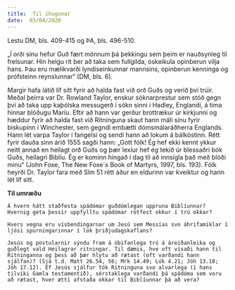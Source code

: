 ```yaml
---
title:  Til íhugunar
date:  03/04/2020
---
```


Lestu DM, bls. 409-415 og ÞA, bls. 496-510.

„Í orði sínu hefur Guð fært mönnum þá þekkingu sem þeim er nauðsynleg til frelsunar. Hin helgu rit ber að taka sem fullgilda, óskeikula opinberun vilja hans. Þau eru mælikvarði lyndiseinkunnar mannsins, opinberun kenninga og prófsteinn reynslunnar“ (DM, bls. 6).

Margir hafa látið líf sitt fyrir að halda fast við orð Guðs og verið því trúir. Meðal þeirra var Dr. Rowland Taylor, enskur sóknarprestur sem stóð gegn því að taka upp kaþólska messugerð í sókn sinni í Hadley, Englandi, á tíma hinnar blóðugu Maríu. Eftir að hann var gerður brottrækur úr kirkjunni og hæddur fyrir að halda fast við Ritninguna skaut hann máli sínu fyrir biskupinn í Winchester, sem gegndi embætti dómsmálaráðherra Englands. Hann lét varpa Taylor í fangelsi og sendi hann að lokum á bálköstinn. Rétt fyrir dauða sinn árið 1555 sagði hann: „Gott fólk! Ég hef ekki kennt ykkur neitt annað en heilagt orð Guðs og þær lexíur hef ég tekið úr blessaðri bók Guðs, heilagri Biblíu. Ég er kominn hingað í dag til að innsigla það með blóði mínu“ (John Foxe, The New Foxe´s Book of Martyrs, 1997, bls. 193). Fólk heyrði Dr. Taylor fara með Slm 51 rétt áður en eldurinn var kveiktur og hann lét líf sitt.

**Til umræðu**

`Á hvern hátt staðfesta spádómar guðdómlegan uppruna Biblíunnar? Hvernig geta þessir uppfylltu spádómar rótfest okkur í trú okkar?`

`Hvers vegna eru vísbendingarnar um Jesú sem Messías svo áhrifamiklar í ljósi spurningarinnar í lok þriðjudagskaflans?`

`Jesús og postularnir sýndu fram á óbifanlega trú á áreiðanleika og guðlegt vald Heilagrar ritningar. Til dæmis, hve oft vísaði hann til Ritninganna og þess að þær hlytu að rætast (oft varðandi hann sjálfan)? (Sjá t.d. Matt 26.54, 56; Mrk 14.49; Lúk 4.21; Jóh 13.18; Jóh 17.12). Ef Jesús sjálfur tók Ritninguna svo alvarlega (í hans tilviki Gamla testamentið), sérstaklega varðandi þá spádóma sem voru að rætast, hver ætti afstaða okkar til Biblíunnar þá að vera?`